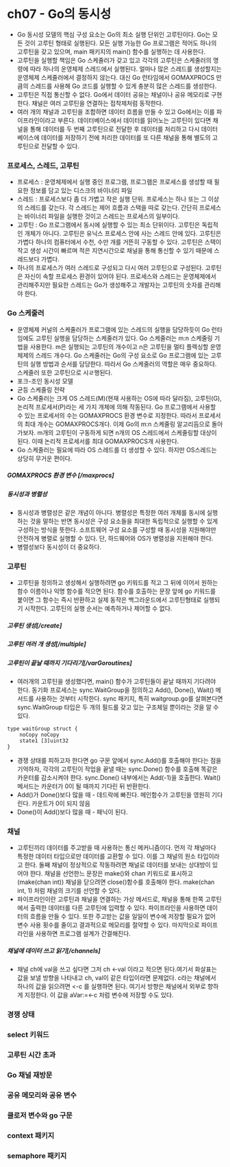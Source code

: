 # ch07 - Go의 동시성
- Go 동시성 모델의 핵심 구성 요소는 Go의 최소 실행 단위인 고루틴이다. Go는 모든 것이 고루틴 형태로 실행된다. 모든 실행 가능한 Go 프로그램은 적어도 하나의 고루틴을 갖고 있으며, main 패키지의 main() 함수를 실행하는 데 사용한다. 
- 고루틴을 실행할 책임은 Go 스케줄러가 갖고 있고 각각의 고루틴은 스케줄러의 명령에 따라 하나의 운영체제 스레드에서 실행된다. 얼마나 많은 스레드를 생성할지는 운영체제 스케줄러에서 결정하지 않는다. 대신 Go 런타임에서 GOMAXPROCS 만큼의 스레드를 사용해 Go 코드를 실행할 수 있게 충분히 많은 스레드를 생성한다.
- 고루틴은 직접 통신할 수 없다. Go에서 데이터 공유는 채널이나 공유 메모리로 구현한다. 채널은 여러 고루틴을 연결하는 접착제처럼 동작한다. 
- 여러 개의 채널과 고루틴을 조합하면 데이터 흐름을 만들 수 있고 Go에서는 이를 파이프라인이라고 부른다. 데이터베이스에서 데이터를 읽어노는 고루틴이 있다면 채널을 통해 데이터를 두 번째 고루틴으로 전달한 후 데이터를 처리하고 다시 데이터베이스에 데이터를 저장하기 전에 처리한 데이터를 또 다른 채널을 통해 별도의 고루틴으로 전달할 수 있다.

### 프로세스, 스레드, 고루틴
- 프로세스 : 운영체제에서 실행 중인 프로그램, 프로그램은 프로세스를 생성할 때 필요한 정보를 담고 있는 디스크의 바이너리 파일
- 스레드 : 프로세스보다 좀 더 가볍고 작은 실행 단위. 프로세스는 하나 또는 그 이상의 스레드를 갖는다. 각 스레드는 제어 흐름과 스택을 따로 갖는다. 간단히 프로세스는 바이너리 파일을 실행한 것이고 스레드는 프로세스의 일부이다. 
- 고루틴 : Go 프로그램에서 동시에 실행할 수 있는 최소 단위이다. 고루틴은 독립적인 개체가 아니다. 고루틴은 유닉스 프로세스 안에 사는 스레드 안에 있다. 고루틴은 가볍다 하나의 컴퓨터에서 수천, 수만 개를 거뜬히 구동할 수 있다. 고루틴은 스택이 작고 생성 시간이 빠르며 적은 지연시간으로 채널을 통해 통신할 수 있기 때문에 스레드보다 가볍다.
- 하나의 프로세스가 여러 스레드로 구성되고 다시 여러 고루틴으로 구성된다. 고루틴은 자신이 속할 프로세스 환경이 있어야 된다. 프로세스와 스레드는 운영체제에서 관리해주지만 필요한 스레드는 Go가 생성해주고 개발자는 고루틴의 숫자를 관리해야 한다.

### Go 스케줄러
- 운영체제 커널의 스케줄러가 프로그램에 있는 스레드의 실행을 담당하듯이 Go 런타임에도 고루틴 실행을 담당하는 스케줄러가 있다. Go 스케줄러는 m:n 스케줄링 기법을 사용한다. m은 실행되는 고루틴의 개수이고 n은 고루틴을 멀티 플렉싱할 운영체제의 스레드 개수다. Go 스케줄러는 Go의 구성 요소로 Go 프로그램에 있는 고루틴의 실행 방법과 순서를 담당한다. 따라서 Go 스케줄러의 역할은 매우 중요하다. 스케줄러 또한 고루틴으로 시ㄹ행된다.
- 포크-조인 동시성 모델
- 균등 스케줄링 전략
- Go 스케줄러는 크게 OS 스레드(M)(현재 사용하는 OS에 따라 달라짐), 고루틴(G), 논리적 프로세서(P)라는 세 가지 개체에 의해 작동된다. Go 프로그램에서 사용할 수 있는 프로세서의 수는 GOMAXPROCS 환경 변수로 지정한다. 따라서 프로세서의 최대 개수는 GOMAXPROCS개다. 이제 Go의 m:n 스케줄링 알고리듬으로 돌아가보자. m개의 고루틴이 구동하게 되면 n개의 OS 스레드에서 스케줄링할 대상이 된다. 이때 논리적 프로세서를 최대 GOMAXPROCS개 사용한다. 
- Go 스케줄러는 필요에 따라 OS 스레드를 더 생성할 수 있다. 하지만 OS스레드는 상당히 무거운 편이다.
##### GOMAXPROCS 환경 변수 [/maxprocs]
##### 동시성과 병렬성
- 동시성과 병렬성은 같은 개념이 아니다. 병렬성은 특정한 여러 개체를 동시에 실행하는 것을 말하는 반면 동시성은 구성 요소들을 최대한 독립적으로 실행할 수 있게 구성하는 방식을 뜻한다. 소프트웨어 구성 요소를 구성할 때 동시성을 지원해야만 안전하게 병렬로 실행할 수 있다. 단, 하드웨어와 OS가 병렬성을 지원해야 한다. 
- 병렬성보다 동시성이 더 중요하다.

### 고루틴
- 고루틴을 정의하고 생성해서 실행하려면 go 키워드를 적고 그 뒤에 이어서 원하는 함수 이름이나 익명 함수를 적으면 된다. 함수를 호출하는 문장 앞에 go 키워드를 붙이면 그 함수는 즉시 반환하고 실제 동작은 백그라운드에서 고루틴형태로 실행되기 시작한다. 고루틴의 실행 순서는 예측하거나 제어할 수 없다.
##### 고루틴 생성[/create]
##### 고루틴 여러 개 생성[/multiple]
##### 고루틴이 끝날 때까지 기다리기[/varGoroutines]
- 여러개의 고루틴을 생성했다면, main() 함수가 고루틴들이 끝날 때까지 기다려야 한다. 동기화 프로세스는 sync.WaitGroup을 정의하고 Add(), Done(), Wait() 메서드를 사용하는 것부터 시작한다. sync 패키지, 특히 waitgroup.go를 살펴본다면 sync.WaitGroup 타입은 두 개의 필드를 갖고 있는 구조체일 뿐이라는 것을 알 수 있다.
```
type waitGroup struct {
    noCopy noCopy
    state1 [3]uint32
}
```
- 경쟁 상태를 피하고자 한다면 go 구문 앞에서 sync.Add()를 호출해야 한다는 점을 기억하자, 각각의 고루틴이 작업을 끝낼 때는 sync.Done() 함수를 호출해 똑같은 카운터를 감소시켜야 한다. sync.Done() 내부에서는 Add(-1)을 호출한다. Wait() 메서드는 카운터가 0이 될 때까지 기다린 뒤 반환한다.
- Add()가 Done()보다 많을 때 - 데드락에 빠진다. 메인함수가 고루틴을 영원히 기다린다. 카운트가 0이 되지 않음
- Done()이 Add()보다 많을 때 - 패닉이 된다.


### 채널
- 고루틴끼리 데이터를 주고받을 때 사용하는 통신 메커니즘이다. 먼저 각 채널마다 특정한 데이터 타입으로만 데이터를 교환할 수 있다. 이를 그 채널의 원소 타입이라고 한다. 둘째 채널이 정상적으로 작동하려면 채널로 데이터를 보내는 상대방이 있어야 한다. 채널을 선언한느 문장은 make()와 chan 키워드로 표시하고(make(chan int)) 채널을 닫으려면 close()함수를 호출해야 한다. make(chan int, 1) 처럼 채널의 크기를 선언할 수 있다.
- 파이프라인이란 고루틴과 채널을 연결하는 가상 메서드로, 채널을 통해 한쪽 고루틴에서 출력한 데이터를 다른 고루틴에 입력할 수 있다. 파이프라인을 사용하면 데이터의 흐름을 만들 수 있다. 또한 주고받는 값을 일일이 변수에 저장할 필요가 없어 변수 사용 횟수를 줄이고 결과적으로 메모리를 절약할 수 있다. 마지막으로 파이프라인을 사용하면 프로그램 설계가 간결해진다.
##### 채널에 데이터 쓰고 읽기[/channels]
- 채널 ch에 val을 쓰고 싶다면 그저 ch <-val 이라고 적으면 된다.여기서 화살표는 값을 보낼 방향을 나타내고 ch, val이 같은 타입이라면 문제없다. c라는 채널에서 하나의 값을 읽으려면 <-c 를 실행하면 된다. 여기서 방향은 채널에서 외부로 향하게 지정한다. 이 값을 aVar:=<-c 처럼 변수에 저장할 수도 있다.


### 경쟁 상태

### select 키워드

### 고루틴 시간 초과

### Go 채널 재방문

### 공유 메모리와 공유 변수

### 클로저 변수와 go 구문

### context 패키지

### semaphore 패키지